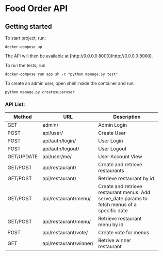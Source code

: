 # Food Order API

## Getting started

To start project, run:

```
docker-compose up
```

The API will then be available at [http://0.0.0.0:8000](http://0.0.0.0:8000).


To run the tests, run:

```
docker-compose run app sh -c "python manage.py test"
```

To create an admin user, open shell inside the container and run:

```
python manage.py createsuperuser
```


### API List:
| Method     | URL                       | Description                                                                                   |
|------------|---------------------------|-----------------------------------------------------------------------------------------------|
| GET        | admin/                    | Admin Login                                                                                   |
| POST       | api/user/                 | Create User                                                                                   |
| POST       | api/auth/login/           | User Login                                                                                    |
| POST       | api/auth/logout/          | User Logout                                                                                   |
| GET/UPDATE | api/user/me/              | User Account View                                                                             |
| GET/POST   | api/restaurant/           | Create and retrieve restaurants                                                               |
| GET/POST   | api/restaurant/<id>       | Retrieve restaurant by id                                                                     |
| GET/POST   | api/restaurant/menu/      | Create and retrieve restaurant menus. Add serve_date params to fetch menus of a specific date |
| GET/POST   | api/restaurant/menu/<id>  | Retrieve restaurant menu by id                                                                |
| POST       | api/restaurant/vote/      | Create vote for menus                                                                         |
| GET        | api/restaurant/winner/    | Retrive winner restaurant                                                                     |
